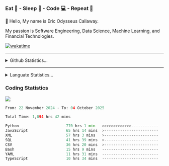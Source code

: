 <h3>Eat 🍴 - Sleep 🛌 - Code 💻 - Repeat 🔁</h3>

👋 Hello, My name is Eric Odysseus Callaway.

My passion is Software Engineering, Data Science, Machine Learning, and Financial Technologies.

[![wakatime](https://wakatime.com/badge/user/6717695f-6a13-47e3-aa16-c813e12c0985.svg)](https://wakatime.com/@6717695f-6a13-47e3-aa16-c813e12c0985)
<hr>
<details>
  <summary>
    Github Statistics...
  </summary>
    <p align="center">
      <img src="https://github-readme-stats.vercel.app/api?username=EricCallaway&show_icons=true"/>
    </p>
</details>
</hr>

<hr>
<details>
  <summary>
    Languate Statistics...
  </summary>
    <p align="center">
      <img src="https://wakatime.com/share/@Odysseus/6fc7c863-6fba-4e57-a6af-ed1f2fa8d560.svg"/>
    </p>
</details>
</hr>


<h3>Coding Statistics</h3>
<img src="https://wakatime.com/share/@Odysseus/5e02c832-9cc5-49a3-8f4c-bd2647d78fca.svg"/>
<!--START_SECTION:waka-->

```python
From: 22 November 2024 - To: 04 October 2025

Total Time: 1,094 hrs 42 mins

Python                     770 hrs 1 min   >>>>>>>>>>>>>------------   51.60 %
JavaScript                 65 hrs 14 mins  >------------------------   04.37 %
XML                        57 hrs 3 mins   >------------------------   03.82 %
SQL                        41 hrs 39 mins  >------------------------   02.79 %
CSV                        36 hrs 20 mins  >------------------------   02.43 %
Bash                       15 hrs 9 mins   -------------------------   01.02 %
YAML                       11 hrs 31 mins  -------------------------   00.77 %
TypeScript                 10 hrs 34 mins  -------------------------   00.71 %
```

<!--END_SECTION:waka-->
